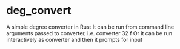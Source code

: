 # deg_convert
A simple degree converter in Rust
It can be run from command line arguments passed to converter, i.e. converter 32 f
Or it can be run interactively as converter and then it prompts for input
